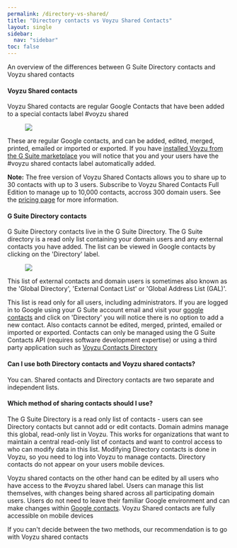 ```yaml
---
permalink: /directory-vs-shared/
title: "Directory contacts vs Voyzu Shared Contacts"
layout: single
sidebar:
  nav: "sidebar"
toc: false
---
```

<p class="lead color-2 italic mb-1">An overview of the differences between G Suite Directory
contacts and Voyzu shared contacts</p>

<h4 class="bold">Voyzu Shared contacts</h4>
<p>Voyzu Shared contacts are regular Google Contacts that have been added to a special
contacts label #voyzu shared
<figure class="shadow rounded mb-5">
<img src="img/shared_folder_google.png">
</figure>
<p>
These are regular Google contacts, and can be added,
edited, merged, printed, emailed or imported or exported. If you have <a
href="https://gsuite.google.com/marketplace/app/voyzu_contacts_directory/337624936001?pann=gam"
target="_blank">installed Voyzu from the G Suite marketplace</a> you will notice
that you and your users have the #voyzu shared
contacts label automatically added.
</p>
<p><b>Note:</b> The free version of Voyzu Shared Contacts allows you to share up to 30
contacts with up to 3 users. Subscribe
to Voyzu Shared Contacts Full Edition to manage up to 10,000
contacts, accross 300 domain users.
See the <a href="pricing.html">pricing page</a> for more information.
</p>



<h4 class="bold">G Suite Directory contacts</h4>
<p>G Suite Directory contacts live in the G Suite Directory. The G Suite directory is a
read
only list containing your domain users and any external contacts you have added. The
list can be viewed
in Google contacts by clicking on the 'Directory' label.
<figure class="shadow rounded mb-5">
<img src="img/screen_contacts_directory.png">
</figure>

This list of external contacts and domain users is sometimes also
known as the 'Global Directory', 'External Contact List' or 'Global Address List
(GAL)'.
</p>
<p>
This list is read only for all users, including administrators. If you are logged in
to Google using your G Suite account email and visit your <a target="_blank"
href="https://contacts.google.com">google contacts</a> and click on 'Directory'
you will notice there is no option to add a new contact. Also contacts cannot be
edited, merged, printed, emailed or imported or exported. Contacts
can only be managed using the G Suite Contacts API (requires software development
expertise) or using a third party application such as <a
href="/contacts-directory/index.html">Voyzu Contacts Directory</a>
</p>


<h4 class="bold">Can I use both Directory contacts and Voyzu shared contacts?</h4>
<p>You can. Shared contacts and Directory contacts are two separate and independent
lists.
</p>


<h4 class="bold">Which method of sharing contacts should I use?</h4>
<p>The G Suite Directory is a read only list of contacts - users can see Directory
contacts but cannot add or edit contacts. Domain admins manage this global, read-only list in Voyzu.
This works for organizations that want to
maintain a central read-only list of contacts and
want to control access to who can modify data in this list. Modifying Directory
contacts is done in Voyzu,
so you need to log into Voyzu to manage contacts. Directory contacts do not appear
on your users mobile devices.
</p>
<p> Voyzu shared contacts on the other hand can be edited by all users who have access
to the #voyzu shared label. Users can manage this list
themselves, with changes being shared across all participating domain users. Users
do not need to leave their familiar Google
environment and can make changes within <a target="_blank"
href="https://contacts.googlecom">Google contacts</a>. Voyzu Shared
contacts are fully accessible on mobile devices</p>
<p>If you can't decide between the two methods, our recommendation is to go with Voyzu
shared contacts</p>
</div>


